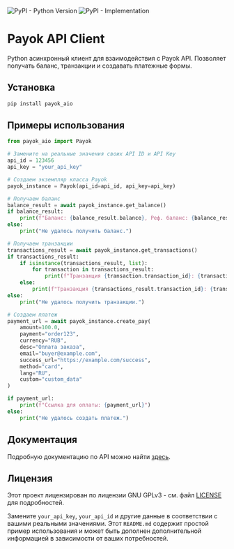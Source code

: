 ![PyPI - Python Version](https://img.shields.io/pypi/pyversions/payok-aio)
![PyPI - Implementation](https://img.shields.io/pypi/implementation/payok_aio)

# Payok API Client

Python асинхронный клиент для взаимодействия с Payok API. Позволяет получать баланс, транзакции и создавать платежные формы.

## Установка

```bash
pip install payok_aio
```

## Примеры использования

```python
from payok_aio import Payok

# Замените на реальные значения своих API ID и API Key
api_id = 123456
api_key = "your_api_key"

# Создаем экземпляр класса Payok
payok_instance = Payok(api_id=api_id, api_key=api_key)

# Получаем баланс
balance_result = await payok_instance.get_balance()
if balance_result:
    print(f"Баланс: {balance_result.balance}, Реф. баланс: {balance_result.ref_balance}")
else:
    print("Не удалось получить баланс.")

# Получаем транзакции
transactions_result = await payok_instance.get_transactions()
if transactions_result:
    if isinstance(transactions_result, list):
        for transaction in transactions_result:
            print(f"Транзакция {transaction.transaction_id}: {transaction.amount} {transaction.currency}")
    else:
        print(f"Транзакция {transactions_result.transaction_id}: {transactions_result.amount} {transactions_result.currency}")
else:
    print("Не удалось получить транзакции.")

# Создаем платеж
payment_url = await payok_instance.create_pay(
    amount=100.0,
    payment="order123",
    currency="RUB",
    desc="Оплата заказа",
    email="buyer@example.com",
    success_url="https://example.com/success",
    method="card",
    lang="RU",
    custom="custom_data"
)

if payment_url:
    print(f"Ссылка для оплаты: {payment_url}")
else:
    print("Не удалось создать платеж.")
```

## Документация

Подробную документацию по API можно найти [здесь](https://payok.io/cabinet/documentation/doc_main.php).

## Лицензия

Этот проект лицензирован по лицензии GNU GPLv3  - см. файл [LICENSE](https://github.com/BazZziliuS/payok_aio/blob/main/LICENSE) для подробностей.

Замените `your_api_key`, `your_api_id` и другие данные в соответствии с вашими реальными значениями. Этот `README.md` содержит простой пример использования и может быть дополнен дополнительной информацией в зависимости от ваших потребностей.